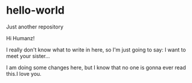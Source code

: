 # hello-world
Just another repository

Hi Humanz!

I really don't know what to write in here, so I'm just going to say: I want to meet your sister...

I am doing some changes here, but I know that no one is gonna ever read this.I love you.
